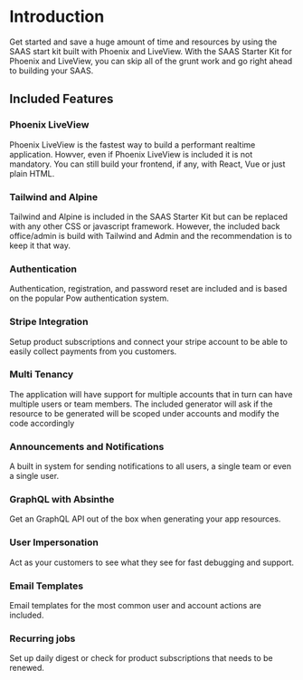 # Introduction

Get started and save a huge amount of time and resources by using the SAAS
start kit built with Phoenix and LiveView. With the SAAS Starter Kit for Phoenix
and LiveView, you can skip all of the grunt work and go right ahead to building your SAAS.

## Included Features

### Phoenix LiveView

Phoenix LiveView is the fastest way to build a performant realtime
application. Howver, even if Phoenix LiveView is included it is not
mandatory. You can still build your frontend, if any, with React, Vue or just plain HTML.

### Tailwind and Alpine

Tailwind and Alpine is included in the SAAS Starter Kit but can be
replaced with any other CSS or javascript framework. However, the included
back office/admin is build with Tailwind and Admin and the recommendation
is to keep it that way.

### Authentication

Authentication, registration, and password reset are included and is based
on the popular Pow authentication system.

### Stripe Integration

Setup product subscriptions and connect your stripe account to be able to
easily collect payments from you customers.

### Multi Tenancy

The application will have support for multiple accounts that in turn can
have multiple users or team members. The included generator will ask if
the resource to be generated will be scoped under accounts and modify the code accordingly

### Announcements and Notifications

A built in system for sending notifications to all users, a single team or even a single user.

### GraphQL with Absinthe

Get an GraphQL API out of the box when generating your app resources.

### User Impersonation

Act as your customers to see what they see for fast debugging and support.

### Email Templates

Email templates for the most common user and account actions are included.

### Recurring jobs

Set up daily digest or check for product subscriptions that needs to be renewed.

